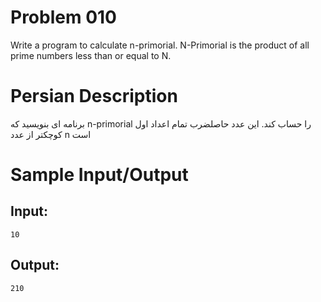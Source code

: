 # Problem 010
Write a program to calculate n-primorial.
N-Primorial is the product of all prime numbers less than or equal to N.

# Persian Description
برنامه ای بنویسید که n-primorial را حساب کند.
این عدد حاصلضرب تمام اعداد اول کوچکتر از عدد n است

# Sample Input/Output

## Input:
```
10
```

## Output: 
```
210
```
